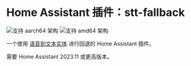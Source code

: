 # Home Assistant 插件：stt-fallback

![支持 aarch64 架构][aarch64-shield] ![支持 amd64 架构][amd64-shield]

一个使用 [语音到文本实体](https://www.home-assistant.io/integrations/stt) 进行回退的 Home Assistant 插件。

需要 Home Assistant 2023.11 或更高版本。

[aarch64-shield]: https://img.shields.io/badge/aarch64-yes-green.svg
[amd64-shield]: https://img.shields.io/badge/amd64-yes-green.svg
[armv7-shield]: https://img.shields.io/badge/armv7-no-red.svg
[armhf-shield]: https://img.shields.io/badge/armhf-no-red.svg
[i386-shield]: https://img.shields.io/badge/i386-no-red.svg